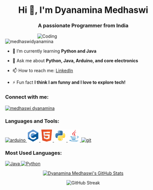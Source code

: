 <h1 align="center">Hi 👋, I'm Dyanamina Medhaswi</h1>
<h3 align="center">A passionate Programmer from India</h3>
<img align="right" alt="Coding" width="400" src="https://user-images.githubusercontent.com/55389276/140866485-8fb1c876-9a8f-4d6a-98dc-08c4981eaf70.gif">

<p align="left"> <img src="https://komarev.com/ghpvc/?username=medhaswidyanamina&label=Profile%20views&color=0e75b6&style=flat" alt="medhaswidyanamina" /> </p>

- 🌱 I’m currently learning **Python and Java**

- 💬 Ask me about **Python, Java, Arduino, and core electronics**

- 📫 How to reach me: [LinkedIn](https://www.linkedin.com/in/medhaswidyanamina/)

- ⚡ Fun fact **I think I am funny and I love to explore tech!**

<h3 align="left">Connect with me:</h3>
<p align="left">
<a href="https://linkedin.com/in/medhaswi dyanamina" target="blank"><img align="center" src="https://raw.githubusercontent.com/rahuldkjain/github-profile-readme-generator/master/src/images/icons/Social/linked-in-alt.svg" alt="medhaswi dyanamina" height="30" width="40" /></a>
</p>

<h3 align="left">Languages and Tools:</h3>
<p align="left"> 
  <a href="https://www.arduino.cc/" target="_blank" rel="noreferrer"> 
    <img src="https://cdn.worldvectorlogo.com/logos/arduino-1.svg" alt="arduino" width="40" height="40"/> 
  </a> 
  <a href="https://www.cprogramming.com/" target="_blank" rel="noreferrer"> 
    <img src="https://raw.githubusercontent.com/devicons/devicon/master/icons/c/c-original.svg" alt="c" width="40" height="40"/> 
  </a> 
  <a href="https://www.w3schools.com/html/" target="_blank" rel="noreferrer"> 
    <img src="https://raw.githubusercontent.com/devicons/devicon/master/icons/html5/html5-original.svg" alt="html" width="40" height="40"/> 
  </a>
  <a href="https://www.python.org/" target="_blank" rel="noreferrer"> 
    <img src="https://raw.githubusercontent.com/devicons/devicon/master/icons/python/python-original.svg" alt="python" width="40" height="40"/> 
  </a>
  <a href="https://www.java.com/" target="_blank" rel="noreferrer"> 
    <img src="https://raw.githubusercontent.com/devicons/devicon/master/icons/java/java-original.svg" alt="java" width="40" height="40"/> 
  </a>
  <a href="https://git-scm.com/" target="_blank" rel="noreferrer"> 
    <img src="https://www.vectorlogo.zone/logos/git-scm/git-scm-icon.svg" alt="git" width="40" height="40"/> 
  </a> 
</p>

<h3 align="left">Most Used Languages:</h3>
<p align="left">
  <a href="https://github.com/medhaswidyanamina">
    <img src="https://img.shields.io/badge/Java-F80000?style=for-the-badge&logo=java&logoColor=white" alt="Java" />
    <img src="https://img.shields.io/badge/Python-3776AB?style=for-the-badge&logo=python&logoColor=white" alt="Python" />
  </a>
</p>

<p align="center">
  <a href="https://github.com/medhaswidyanamina">
    <img src="https://github-readme-stats.vercel.app/api?username=medhaswidyanamina&show_icons=true&locale=en" alt="Dyanamina Medhaswi's GitHub Stats" />
  </a>
</p>

<p align="center">
  <img src="https://github-readme-streak-stats.herokuapp.com/?user=medhaswidyanamina&" alt="GitHub Streak" />
</p>
